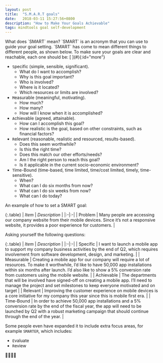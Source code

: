 ```yaml
---
layout: post
title:  "S.M.A.R.T goals"
date:   2018-03-11 15:27:56+0800
description: "How to Make Your Goals Achievable"
tags: mindtools goal self-development
---
```


<div class="cap"></div>
What does `SMART` mean? `SMART` is an acronym that you can use to guide your goal setting. `SMART` has come to mean different things to different people, as shown below. To make sure your goals are clear and reachable, each one should be:

<!--more-->[ ](#){:id="more"}

- `S`pecific (simple, sensible, significant).
  - What do I want to accomplish?
  - Why is this goal important?
  - Who is involved?
  - Where is it located?
  - Which resources or limits are involved?
- `M`easurable (meaningful, motivating).
  - How much?
  - How many?
  - How will I know when it is accomplished?
- `A`chievable (agreed, attainable).
  - How can I accomplish this goal?
  - How realistic is the goal, based on other constraints, such as financial factors?
- `R`elevant (reasonable, realistic and resourced, results-based).
  - Does this seem worthwhile?
  - Is this the right time?
  - Does this match our other efforts/needs?
  - Am I the right person to reach this goal?
  - Is it applicable in the current socio-economic environment?
- `T`ime-Bound (time-based, time limited, time/cost limited, timely, time-sensitive).
  - When?
  - What can I do six months from now?
  - What can I do six weeks from now?
  - What can I do today?

An example of how to set a SMART goal:

{:.table}
| *Item* | *Description* |
|:-|:-|
| Problem | Many people are accessing our company website from their mobile devices. Since it’s not a responsive website, it provides a poor experience for customers. |

Asking yourself the following questions:

{:.table}
| *Item* | *Description* |
|:-|:-|
| Specific | I want to launch a mobile app to support my company business activities by the end of Q2, which requires involvement from software development, design, and marketing. |
| Measurable | Creating a mobile app for our company will require a lot of resources. To make it worthwhile, I’d like to have 50,000 app installations  within six months after launch. I’d also like to show a 5% conversion rate from customers using the mobile website. |
| Achievable | The departments that will be involved have signed-off on creating a mobile app. I’ll need to manage the project and set milestones to keep everyone motivated and on target |
| Relevant | Improving the customer experience on mobile devices is a core initiative for my company this year since this is mobile first era. |
| Time-Bound | In order to achieve 50,000 app installations and a 5% conversion rate by the end of the fiscal year, the app will need to be launched by Q2 with a robust marketing campaign that should continue through the end of the year. |

Some people even have expanded it to include extra focus areas, for example `SMARTER`, which includes:

- `E`valuate
- `R`eview

:balloon::balloon::balloon::balloon: